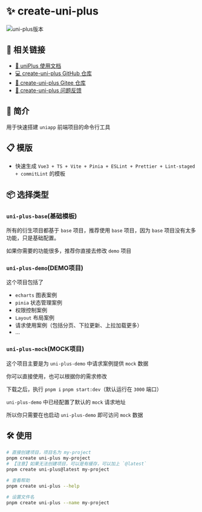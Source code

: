 # ✨ create-uni-plus

![uni-plus版本](https://img.shields.io/badge/uniplus-cli_v1.0.7-green)

## 🔗 相关链接

- [📘 uniPlus 使用文档](https://damaicoding.github.io/uni-plus-doc/)
- [💻 create-uni-plus GitHub 仓库](https://github.com/damaicoding/create-uni-plus)
- [🚀 create-uni-plus Gitee 仓库](https://gitee.com/FOM/create-uni-plus)
- [🐛 create-uni-plus 问题反馈](https://github.com/damaicoding/create-uni-plus/issues)

## 🌼 简介

用于快速搭建 `uniapp` 前端项目的命令行工具

## 📋️ 模版

- 快速生成 `Vue3 + TS + Vite + Pinia + ESLint + Prettier + Lint-staged + commitLint` 的模板

## 📦 选择类型

### `uni-plus-base`(基础模板)

所有的衍生项目都基于 `base` 项目，推荐使用 `base` 项目，因为 `base` 项目没有太多功能，只是基础配置。

如果你需要的功能很多，推荐你直接去修改 `demo` 项目

### `uni-plus-demo`(DEMO项目)

这个项目包括了

- `echarts` 图表案例
- `pinia` 状态管理案例
- 权限控制案例
- `Layout` 布局案例
- 请求使用案例（包括分页、下拉更新、上拉加载更多）
- ...

### `uni-plus-mock`(MOCK项目)

这个项目主要是为 `uni-plus-demo` 中请求案例提供 `mock` 数据

你可以直接使用，也可以根据你的需求修改

下载之后，执行 `pnpm i` `pnpm start:dev`（默认运行在 `3000` 端口）

`uni-plus-demo` 中已经配置了默认的 `mock` 请求地址

所以你只需要在也启动 `uni-plus-demo` 即可访问 `mock` 数据

## 🛠️ 使用

```bash
# 直接创建项目，项目名为 my-project
pnpm create uni-plus my-project
# 【注意】如果无法创建项目，可以是有缓存，可以加上 `@latest` 
pnpm create uni-plus@latest my-project

# 查看帮助
pnpm create uni-plus --help

# 设置文件名
pnpm create uni-plus --name my-project
```
